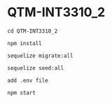 # QTM-INT3310_2


`cd QTM-INT3310_2`

`npm install`

`sequelize migrate:all`

`sequelize seed:all`

`add .env file`

`npm start`
